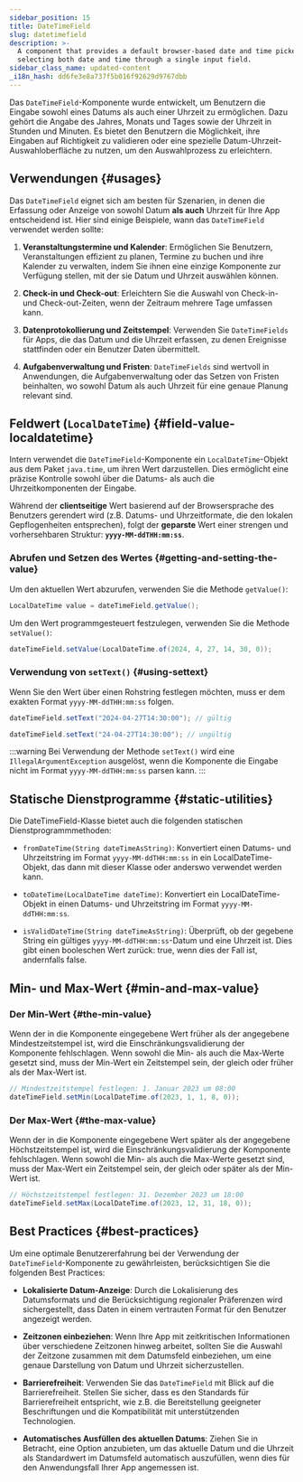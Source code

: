 ```yaml
---
sidebar_position: 15
title: DateTimeField
slug: datetimefield
description: >-
  A component that provides a default browser-based date and time picker for
  selecting both date and time through a single input field.
sidebar_class_name: updated-content
_i18n_hash: dd6fe3e8a737f5b016f92629d9767dbb
---
```

<DocChip chip='shadow' />
<DocChip chip='name' label="dwc-field" />
<DocChip chip='since' label='23.02' />
<JavadocLink type="foundation" location="com/webforj/component/field/DateTimeField" top='true'/>

<ParentLink parent="Field" />

Das `DateTimeField`-Komponente wurde entwickelt, um Benutzern die Eingabe sowohl eines Datums als auch einer Uhrzeit zu ermöglichen. Dazu gehört die Angabe des Jahres, Monats und Tages sowie der Uhrzeit in Stunden und Minuten. Es bietet den Benutzern die Möglichkeit, ihre Eingaben auf Richtigkeit zu validieren oder eine spezielle Datum-Uhrzeit-Auswahloberfläche zu nutzen, um den Auswahlprozess zu erleichtern.

<ComponentDemo 
path='/webforj/datetimefield?' 
javaE='https://raw.githubusercontent.com/webforj/webforj-documentation/refs/heads/main/src/main/java/com/webforj/samples/views/fields/datetimefield/DateTimeFieldView.java'
/>

## Verwendungen {#usages}

Das `DateTimeField` eignet sich am besten für Szenarien, in denen die Erfassung oder Anzeige von sowohl Datum **als auch** Uhrzeit für Ihre App entscheidend ist. Hier sind einige Beispiele, wann das `DateTimeField` verwendet werden sollte:

1. **Veranstaltungstermine und Kalender**: Ermöglichen Sie Benutzern, Veranstaltungen effizient zu planen, Termine zu buchen und ihre Kalender zu verwalten, indem Sie ihnen eine einzige Komponente zur Verfügung stellen, mit der sie Datum und Uhrzeit auswählen können.
<!-- vale off -->
2. **Check-in und Check-out**: Erleichtern Sie die Auswahl von Check-in- und Check-out-Zeiten, wenn der Zeitraum mehrere Tage umfassen kann.
<!-- vale on -->
3. **Datenprotokollierung und Zeitstempel**: Verwenden Sie `DateTimeFields` für Apps, die das Datum und die Uhrzeit erfassen, zu denen Ereignisse stattfinden oder ein Benutzer Daten übermittelt.

4. **Aufgabenverwaltung und Fristen**: `DateTimeFields` sind wertvoll in Anwendungen, die Aufgabenverwaltung oder das Setzen von Fristen beinhalten, wo sowohl Datum als auch Uhrzeit für eine genaue Planung relevant sind.

## Feldwert (`LocalDateTime`) {#field-value-localdatetime}

Intern verwendet die `DateTimeField`-Komponente ein `LocalDateTime`-Objekt aus dem Paket `java.time`, um ihren Wert darzustellen. Dies ermöglicht eine präzise Kontrolle sowohl über die Datums- als auch die Uhrzeitkomponenten der Eingabe.

Während der **clientseitige** Wert basierend auf der Browsersprache des Benutzers gerendert wird (z.B. Datums- und Uhrzeitformate, die den lokalen Gepflogenheiten entsprechen), folgt der **geparste** Wert einer strengen und vorhersehbaren Struktur: **`yyyy-MM-ddTHH:mm:ss`**.

### Abrufen und Setzen des Wertes {#getting-and-setting-the-value}

Um den aktuellen Wert abzurufen, verwenden Sie die Methode `getValue()`:

```java
LocalDateTime value = dateTimeField.getValue();
```

Um den Wert programmgesteuert festzulegen, verwenden Sie die Methode `setValue()`:

```java
dateTimeField.setValue(LocalDateTime.of(2024, 4, 27, 14, 30, 0));
```

### Verwendung von `setText()` {#using-settext}

Wenn Sie den Wert über einen Rohstring festlegen möchten, muss er dem exakten Format `yyyy-MM-ddTHH:mm:ss` folgen.

```java
dateTimeField.setText("2024-04-27T14:30:00"); // gültig

dateTimeField.setText("24-04-27T14:30:00"); // ungültig
```

:::warning
 Bei Verwendung der Methode `setText()` wird eine `IllegalArgumentException` ausgelöst, wenn die Komponente die Eingabe nicht im Format `yyyy-MM-ddTHH:mm:ss` parsen kann.
:::

## Statische Dienstprogramme {#static-utilities}

Die DateTimeField-Klasse bietet auch die folgenden statischen Dienstprogrammmethoden:

- `fromDateTime(String dateTimeAsString)`: Konvertiert einen Datums- und Uhrzeitstring im Format `yyyy-MM-ddTHH:mm:ss` in ein LocalDateTime-Objekt, das dann mit dieser Klasse oder anderswo verwendet werden kann.

- `toDateTime(LocalDateTime dateTime)`: Konvertiert ein LocalDateTime-Objekt in einen Datums- und Uhrzeitstring im Format `yyyy-MM-ddTHH:mm:ss`.

- `isValidDateTime(String dateTimeAsString)`: Überprüft, ob der gegebene String ein gültiges `yyyy-MM-ddTHH:mm:ss`-Datum und eine Uhrzeit ist. Dies gibt einen booleschen Wert zurück: true, wenn dies der Fall ist, andernfalls false.

## Min- und Max-Wert {#min-and-max-value}

### Der Min-Wert {#the-min-value}

Wenn der in die Komponente eingegebene Wert früher als der angegebene Mindestzeitstempel ist, wird die Einschränkungsvalidierung der Komponente fehlschlagen. Wenn sowohl die Min- als auch die Max-Werte gesetzt sind, muss der Min-Wert ein Zeitstempel sein, der gleich oder früher als der Max-Wert ist.

```java
// Mindestzeitstempel festlegen: 1. Januar 2023 um 08:00
dateTimeField.setMin(LocalDateTime.of(2023, 1, 1, 8, 0));
```

### Der Max-Wert {#the-max-value}

Wenn der in die Komponente eingegebene Wert später als der angegebene Höchstzeitstempel ist, wird die Einschränkungsvalidierung der Komponente fehlschlagen. Wenn sowohl die Min- als auch die Max-Werte gesetzt sind, muss der Max-Wert ein Zeitstempel sein, der gleich oder später als der Min-Wert ist.

```java
// Höchstzeitstempel festlegen: 31. Dezember 2023 um 18:00
dateTimeField.setMax(LocalDateTime.of(2023, 12, 31, 18, 0));
```

## Best Practices {#best-practices}

Um eine optimale Benutzererfahrung bei der Verwendung der `DateTimeField`-Komponente zu gewährleisten, berücksichtigen Sie die folgenden Best Practices:

- **Lokalisierte Datum-Anzeige**: Durch die Lokalisierung des Datumsformats und die Berücksichtigung regionaler Präferenzen wird sichergestellt, dass Daten in einem vertrauten Format für den Benutzer angezeigt werden.

- **Zeitzonen einbeziehen**: Wenn Ihre App mit zeitkritischen Informationen über verschiedene Zeitzonen hinweg arbeitet, sollten Sie die Auswahl der Zeitzone zusammen mit dem Datumsfeld einbeziehen, um eine genaue Darstellung von Datum und Uhrzeit sicherzustellen.

- **Barrierefreiheit**: Verwenden Sie das `DateTimeField` mit Blick auf die Barrierefreiheit. Stellen Sie sicher, dass es den Standards für Barrierefreiheit entspricht, wie z.B. die Bereitstellung geeigneter Beschriftungen und die Kompatibilität mit unterstützenden Technologien.

- **Automatisches Ausfüllen des aktuellen Datums**: Ziehen Sie in Betracht, eine Option anzubieten, um das aktuelle Datum und die Uhrzeit als Standardwert im Datumsfeld automatisch auszufüllen, wenn dies für den Anwendungsfall Ihrer App angemessen ist.

